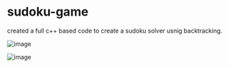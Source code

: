 # sudoku-game
created a full c++ based code to create a sudoku solver usnig backtracking.



![image](https://user-images.githubusercontent.com/81849339/176153932-ca667a42-26e4-4781-b6d2-e26b9f6c12a8.png)












![image](https://user-images.githubusercontent.com/81849339/176154753-0ecb350f-8ba5-452a-9adc-3d38fd8e3871.png)
